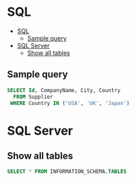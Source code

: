 # SQL

<!--ts-->
* [SQL](sql.md#sql)
   * [Sample query](sql.md#sample-query)
* [SQL Server](sql.md#sql-server)
   * [Show all tables](sql.md#show-all-tables)

<!-- Added by: runner, at: Sun Jan 30 09:40:19 UTC 2022 -->

<!--te-->

## Sample query

```sql
SELECT Id, CompanyName, City, Country
  FROM Supplier
 WHERE Country IN ('USA', 'UK', 'Japan')
```

# SQL Server

## Show all tables

```sql
SELECT * FROM INFORMATION_SCHEMA.TABLES
```
